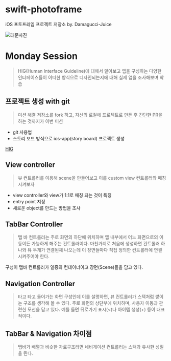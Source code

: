 # swift-photoframe
iOS 포토프레임 프로젝트 저장소 by. Damagucci-Juice

![대문사진]()

# Monday Session
> HIG(Human Interface Guideline)에 대해서 알아보고 앱을 구성하는 다양한 인터페이스들이 어떠한 방식으로 디자인되는지에 대해 실제 앱을 조사해보며 학습

## 프로젝트 생성 with git
> 미션 해결 저장소를 fork 하고, 자신의 로컬에 프로젝트로 만든 후 간단한 PR을 하는 것까지가 이번 미션

* git 사용법
* 스토리 보드 방식으로 ios-app(story board) 프로젝트 생성

[HIG](https://developer.apple.com/design/human-interface-guidelines/ios/overview/themes/)

## View controller

> 뷰 컨트롤러를 이용해 scene을 만들어보고 이를 custom view 컨트롤러와 매칭 시켜보자

* view controller와 view가 1:1로 매칭 되는 것이 특징
* entry point 지정
* 새로운 object를 만드는 방법을 조사

## TabBar Controller

> 탭 바 컨트롤러는 주로 화면의 하단에 위치하며 앱 내부에서 어느 화면으로의 이동이든 가능하게 해주는 컨트롤러이다. 마찬가지로 처음에 생성하면 컨트롤러 하나와 뷰 두개가 연결된체 나오는데 이 장면들마다 직접 정의한 컨트롤러에 연결시켜주어야 한다. 

구성이 탭바 컨트롤러가 일종의 컨테이너이고 장면(Scene)들을 담고 있다. 

## Navigation Controller
> 타고 타고 들어가는 화면 구성인데 이를 설명하면, 뷰 컨트롤러가 스택처럼 쌓이는 구조를 생각해 볼 수 있다. 주로 화면의 상단부에 위치하며, 사용자 이동과 관련한 모션을 담고 있다. 예를 들면 뒤로가기 표시(<)나 아이템 생성(+) 등이 대표적이다.

## TabBar & Navigation 차이점
> 탭바가 배열과 비슷한 자료구조라면 네비게이션 컨트롤러는 스택과 유사한 성질을 띈다.

![]()

